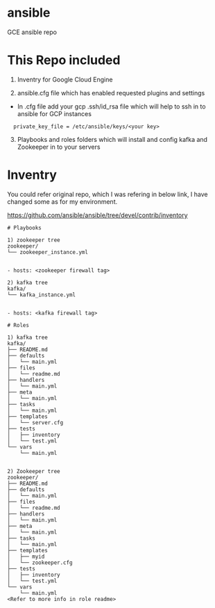 # ansible
GCE ansible repo

# This Repo included

1) Inventry for Google Cloud Engine

2) ansible.cfg file which has enabled requested plugins and settings 
  * In .cfg file add your gcp .ssh/id_rsa file which will help to ssh in to ansible for GCP instances
  ```
    private_key_file = /etc/ansible/keys/<your key>
 ``` 
3) Playbooks and roles folders which will install and config kafka and Zookeeper in to your servers

# Inventry

You could refer original repo, which I was refering in below link, I have changed some as for my environment.

https://github.com/ansible/ansible/tree/devel/contrib/inventory
```
# Playbooks

1) zookeeper tree
zookeeper/
└── zookeeper_instance.yml 


- hosts: <zookeeper firewall tag>
  
2) kafka tree
kafka/
└── kafka_instance.yml


- hosts: <kafka firewall tag>

# Roles

1) kafka tree
kafka/
├── README.md
├── defaults
│   └── main.yml
├── files
│   └── readme.md
├── handlers
│   └── main.yml
├── meta
│   └── main.yml
├── tasks
│   └── main.yml
├── templates
│   └── server.cfg
├── tests
│   ├── inventory
│   └── test.yml
└── vars
    └── main.yml
    
    
2) Zookeeper tree
zookeeper/
├── README.md
├── defaults
│   └── main.yml
├── files
│   └── readme.md
├── handlers
│   └── main.yml
├── meta
│   └── main.yml
├── tasks
│   └── main.yml
├── templates
│   ├── myid
│   └── zookeeper.cfg
├── tests
│   ├── inventory
│   └── test.yml
└── vars
    └── main.yml
<Refer to more info in role readme>
```
